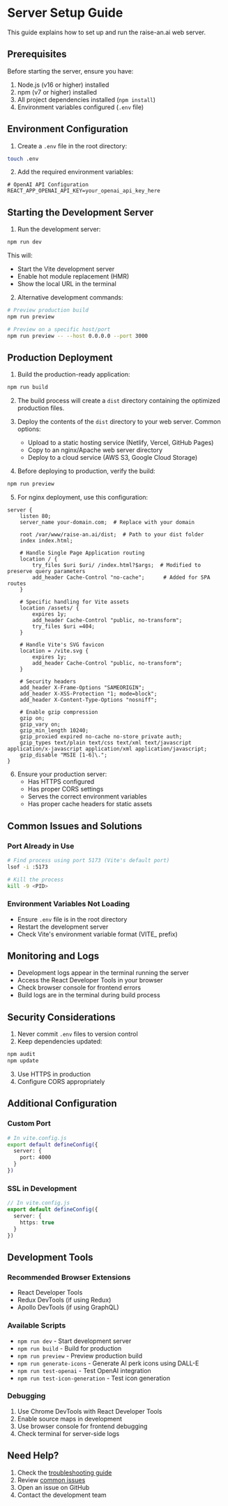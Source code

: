 # Server Setup Guide

This guide explains how to set up and run the raise-an.ai web server.

## Prerequisites

Before starting the server, ensure you have:

1. Node.js (v16 or higher) installed
2. npm (v7 or higher) installed
3. All project dependencies installed (`npm install`)
4. Environment variables configured (`.env` file)

## Environment Configuration

1. Create a `.env` file in the root directory:
```bash
touch .env
```

2. Add the required environment variables:
```env
# OpenAI API Configuration
REACT_APP_OPENAI_API_KEY=your_openai_api_key_here
```

## Starting the Development Server

1. Run the development server:
```bash
npm run dev
```
This will:
- Start the Vite development server
- Enable hot module replacement (HMR)
- Show the local URL in the terminal

2. Alternative development commands:
```bash
# Preview production build
npm run preview

# Preview on a specific host/port
npm run preview -- --host 0.0.0.0 --port 3000
```

## Production Deployment

1. Build the production-ready application:
```bash
npm run build
```

2. The build process will create a `dist` directory containing the optimized production files.

3. Deploy the contents of the `dist` directory to your web server. Common options:
   - Upload to a static hosting service (Netlify, Vercel, GitHub Pages)
   - Copy to an nginx/Apache web server directory
   - Deploy to a cloud service (AWS S3, Google Cloud Storage)

4. Before deploying to production, verify the build:
```bash
npm run preview
```

5. For nginx deployment, use this configuration:
```nginx
server {
    listen 80;
    server_name your-domain.com;  # Replace with your domain

    root /var/www/raise-an.ai/dist;  # Path to your dist folder
    index index.html;

    # Handle Single Page Application routing
    location / {
        try_files $uri $uri/ /index.html?$args;  # Modified to preserve query parameters
        add_header Cache-Control "no-cache";      # Added for SPA routes
    }

    # Specific handling for Vite assets
    location /assets/ {
        expires 1y;
        add_header Cache-Control "public, no-transform";
        try_files $uri =404;
    }

    # Handle Vite's SVG favicon
    location = /vite.svg {
        expires 1y;
        add_header Cache-Control "public, no-transform";
    }

    # Security headers
    add_header X-Frame-Options "SAMEORIGIN";
    add_header X-XSS-Protection "1; mode=block";
    add_header X-Content-Type-Options "nosniff";

    # Enable gzip compression
    gzip on;
    gzip_vary on;
    gzip_min_length 10240;
    gzip_proxied expired no-cache no-store private auth;
    gzip_types text/plain text/css text/xml text/javascript application/x-javascript application/xml application/javascript;
    gzip_disable "MSIE [1-6]\.";
}
```

6. Ensure your production server:
   - Has HTTPS configured
   - Has proper CORS settings
   - Serves the correct environment variables
   - Has proper cache headers for static assets

## Common Issues and Solutions

### Port Already in Use
```bash
# Find process using port 5173 (Vite's default port)
lsof -i :5173

# Kill the process
kill -9 <PID>
```

### Environment Variables Not Loading
- Ensure `.env` file is in the root directory
- Restart the development server
- Check Vite's environment variable format (VITE_ prefix)

## Monitoring and Logs

- Development logs appear in the terminal running the server
- Access the React Developer Tools in your browser
- Check browser console for frontend errors
- Build logs are in the terminal during build process

## Security Considerations

1. Never commit `.env` files to version control
2. Keep dependencies updated:
```bash
npm audit
npm update
```

3. Use HTTPS in production
4. Configure CORS appropriately

## Additional Configuration

### Custom Port
```bash
# In vite.config.js
export default defineConfig({
  server: {
    port: 4000
  }
})
```

### SSL in Development
```typescript
// In vite.config.js
export default defineConfig({
  server: {
    https: true
  }
})
```

## Development Tools

### Recommended Browser Extensions
- React Developer Tools
- Redux DevTools (if using Redux)
- Apollo DevTools (if using GraphQL)

### Available Scripts
- `npm run dev` - Start development server
- `npm run build` - Build for production
- `npm run preview` - Preview production build
- `npm run generate-icons` - Generate AI perk icons using DALL-E
- `npm run test-openai` - Test OpenAI integration
- `npm run test-icon-generation` - Test icon generation

### Debugging
1. Use Chrome DevTools with React Developer Tools
2. Enable source maps in development
3. Use browser console for frontend debugging
4. Check terminal for server-side logs

## Need Help?

1. Check the [troubleshooting guide](./troubleshooting.md)
2. Review [common issues](./common-issues.md)
3. Open an issue on GitHub
4. Contact the development team
